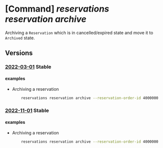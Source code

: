 # [Command] _reservations reservation archive_

Archiving a `Reservation` which is in cancelled/expired state and move it to `Archived` state.

## Versions

### [2022-03-01](/Resources/mgmt-plane/L3Byb3ZpZGVycy9taWNyb3NvZnQuY2FwYWNpdHkvcmVzZXJ2YXRpb25vcmRlcnMve30vcmVzZXJ2YXRpb25zL3t9L2FyY2hpdmU=/2022-03-01.xml) **Stable**

<!-- mgmt-plane /providers/microsoft.capacity/reservationorders/{}/reservations/{}/archive 2022-03-01 -->

#### examples

- Archiving a reservation
    ```bash
        reservations reservation archive --reservation-order-id 40000000-aaaa-bbbb-cccc-20000000000 --reservation-id 50000000-aaaa-bbbb-cccc-200000000000
    ```

### [2022-11-01](/Resources/mgmt-plane/L3Byb3ZpZGVycy9taWNyb3NvZnQuY2FwYWNpdHkvcmVzZXJ2YXRpb25vcmRlcnMve30vcmVzZXJ2YXRpb25zL3t9L2FyY2hpdmU=/2022-11-01.xml) **Stable**

<!-- mgmt-plane /providers/microsoft.capacity/reservationorders/{}/reservations/{}/archive 2022-11-01 -->

#### examples

- Archiving a reservation
    ```bash
        reservations reservation archive --reservation-order-id 40000000-aaaa-bbbb-cccc-20000000000 --reservation-id 50000000-aaaa-bbbb-cccc-200000000000
    ```
